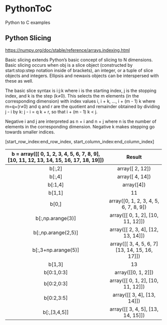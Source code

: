 # PythonToC
Python to C examples

## Python Slicing
https://numpy.org/doc/stable/reference/arrays.indexing.html

Basic slicing extends Python’s basic concept of slicing to N dimensions. Basic slicing occurs when obj is a slice object (constructed by start:stop:step notation inside of brackets), an integer, or a tuple of slice objects and integers. Ellipsis and newaxis objects can be interspersed with these as well.

The basic slice syntax is i:j:k where i is the starting index, j is the stopping index, and k is the step (k≠0). This selects the m elements (in the corresponding dimension) with index values i, i + k, …, i + (m - 1) k where m=q+(r≠0) and q and r are the quotient and remainder obtained by dividing j - i by k: j - i = q k + r, so that i + (m - 1) k < j.

Negative i and j are interpreted as n + i and n + j where n is the number of elements in the corresponding dimension. Negative k makes stepping go towards smaller indices.

[start_row_index:end_row_index, start_column_index:end_column_index]

| **b =** array([[ 0, 1, 2, 3, 4, 5, 6, 7, 8, 9], [10, 11, 12, 13, 14, 15, 16, 17, 18, 19]]) | **Result** |
| :---------:             | :---------:                                                                   |
| b[:,2]                  |  array([ 2, 12])                                                              |
| b[:,4]                  |  array([ 4, 14])                                                              |
| b[:1,4]                 |  array([4])                                                                   |
| b[1,1]                  |  11                                                                           |
| b[0,]                   |  array([0, 1, 2, 3, 4, 5, 6, 7, 8, 9])                                        |
| b[:,np.arange(3)]       |  array([[ 0, 1, 2],      [10, 11, 12]])                                       |
| b[:,np.arange(2,5)]     |  array([[ 2, 3, 4],      [12, 13, 14]])                                       |
| b[:,3+np.arange(5)]     |  array([[ 3, 4, 5, 6, 7] [13, 14, 15, 16, 17]])                               |
| b[1,3]	                |  13                                                                           |
| b[0:1,0:3]              |  array([[0, 1, 2]])                                                           |
| b[0:2,0:3]	            |  array([[ 0, 1, 2],      [10, 11, 12]])                                       |
| b[0:2,3:5]	            |  array([[ 3, 4],         [13, 14]])                                           |
| b[:,[3,4,5]]            |  array([[ 3, 4, 5],      [13, 14, 15]])                                       |


					

